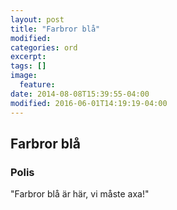 ```yaml
---
layout: post
title: "Farbror blå"
modified:
categories: ord
excerpt:
tags: []
image:
  feature:
date: 2014-08-08T15:39:55-04:00
modified: 2016-06-01T14:19:19-04:00
---
```


## Farbror blå

### Polis 

"Farbror blå är här, vi måste axa!"
